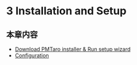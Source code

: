 # 3 Installation and Setup

## 本章内容

* [Download PMTaro installer & Run setup wizard](subsection1.md)
* [Configuration](subsection2.md)
